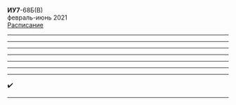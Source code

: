 **ИУ7**-68Б(В) \
февраль-июнь 2021 \
[Расписание](https://www.isot.bmstu.ru/a0x/documents/2edu/shedules/)

____________________________________
[]()
____________________________________
[]()
____________________________________
[]()
____________________________________
[]()
____________________________________
[]()
____________________________________
[]()
____________________________________
[]() :heavy_check_mark:
____________________________________
